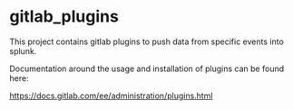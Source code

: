 # gitlab_plugins

This project contains gitlab plugins to push data from specific events into splunk.

Documentation around the usage and installation of plugins can be found here:

https://docs.gitlab.com/ee/administration/plugins.html
